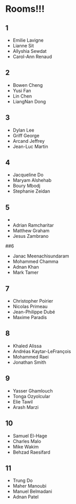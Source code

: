 # Rooms!!!

## 1

* Emilie  Lavigne
* Lianne  Sit
* Allyshia    Sewdat
* Carol-Ann   Renaud

## 2

* Bowen   Cheng
* Yusi    Fan
* Lin Chen
* LiangNan Dong

## 3

* Dylan   Lee
* Griff   George
* Arcand  Jeffrey
* Jean-Luc    Martin

## 4

* Jacqueline  Do
* Maryam  Alshehab
* Boury   Mbodj
* Stephanie   Zeidan

## 5

* <empty>
* Adrian  Ramcharitar
* Matthew Graham
* Jesus   Zambrano

##6
 
* Janac   Meenachisundaram
* Mohammed    Chamma
* Adnan   Khan
* Mark    Tamer

## 7

* Christopher Poirier
* Nicolas Primeau
* Jean-Philippe   Dubé
* Maxime  Paradis

## 8 

* Khaled  Alissa
* Andréas Kaytar-LeFrançois
* Mohammed    Raei
* Jonathan    Smith

## 9

* Yasser  Ghamlouch
* Tonga   Ozyolcular
* Elie    Tawil
* Arash   Marzi

## 10

* Samuel  El-Hage
* Charles Malo
* Mike    Wakim
* Behzad  Raesifard
 
## 11

* Trung   Do
* Maher   Manoubi
* Manuel  Belmadani
* Adnan   Patel
